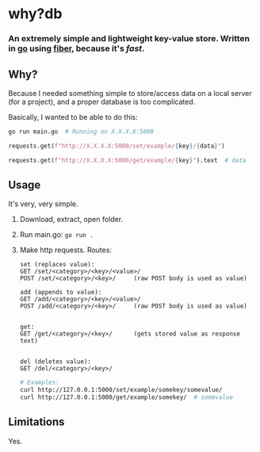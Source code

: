 # why?db
### An extremely simple and lightweight key-value store. Written in [go](https://github.com/golang/go) using [fiber](https://github.com/gofiber/fiber), because it's *fast*.

## Why?

Because I needed something simple to store/access data on a local server (for a project), and a proper database is too complicated.

Basically, I wanted to be able to do this:

```bash
go run main.go  # Running on X.X.X.X:5000
```

```python
requests.get(f"http://X.X.X.X:5000/set/example/{key}/{data}")

requests.get(f"http://X.X.X.X:5000/get/example/{key}").text  # data
```

## Usage

It's very, very simple.

1. Download, extract, open folder.

2. Run main.go:  `go run .`

3. Make http requests. Routes:
   
   ```markup
   set (replaces value):
   GET /set/<category>/<key>/<value>/
   POST /set/<category>/<key>/     (raw POST body is used as value)
   
   add (appends to value):
   GET /add/<category>/<key>/<value>/
   POST /add/<category>/<key>/     (raw POST body is used as value)
   
   
   get:
   GET /get/<category>/<key>/      (gets stored value as response text)
   
   
   del (deletes value):
   GET /del/<category>/<key>/
   ```
   
   ```bash
   # Examples:
   curl http://127.0.0.1:5000/set/example/somekey/somevalue/
   curl http://127.0.0.1:5000/get/example/somekey/  # somevalue
   ```

## Limitations

Yes.
